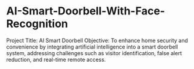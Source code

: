 # AI-Smart-Doorbell-With-Face-Recognition
Project Title: AI Smart Doorbell Objective: To enhance home security and convenience by integrating artificial intelligence into a smart doorbell system, addressing challenges such as visitor identification, false alert reduction, and real-time remote access.
